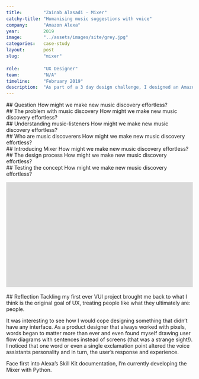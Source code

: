 ```yaml
---
title:        "Zainab Alasadi · Mixer"
catchy-title: "Humanising music suggestions with voice"
company:      "Amazon Alexa"
year:         2019
image:        "../assets/images/site/grey.jpg"
categories:   case-study
layout:       post
slug:         "mixer"

role:         "UX Designer"
team:         "N/A"
timeline:     "February 2019"
description:  "As part of a 3 day design challenge, I designed an Amazon Alexa extension, Mixer that takes the knowledge base from a users Amazon Music account and humanises music suggestions through Alexa, creating an effortless music discovery experience and effectively closing the gap between the two native Amazon products."
---
```


<div class="{{ site.site-case-margin }}" markdown="1">
## Question
How might we make new music discovery effortless?
</div>

<div class="{{ site.site-case-margin }}" markdown="1">
## The problem with music discovery
How might we make new music discovery effortless?
</div>

<div class="{{ site.site-case-margin }}" markdown="1">
## Understanding music-listeners
How might we make new music discovery effortless?
</div>

<div class="{{ site.site-case-margin }}" markdown="1">
## Who are music discoverers
How might we make new music discovery effortless?
</div>

<div class="{{ site.site-case-margin }}" markdown="1">
## Introducing Mixer
How might we make new music discovery effortless?
</div>

<div class="{{ site.site-case-margin }}" markdown="1">
## The design process
How might we make new music discovery effortless?
</div>

<div class="{{ site.site-case-margin }}" markdown="1">
## Testing the concept
How might we make new music discovery effortless?
</div>

![](../assets/images/site/grey.jpg)

<div class="{{ site.site-case-margin }}" markdown="1">
## Reflection
Tackling my first ever VUI project brought me back to what I think is the original goal of UX, treating people like what they ultimately are: people.

It was interesting to see how I would cope designing something that didn’t have any interface. As a product designer that always worked with pixels, words began to matter more than ever and even found myself drawing user flow diagrams with sentences instead of screens (that was a strange sight!). I noticed that one word or even a single exclamation point altered the voice assistants personality and in turn, the user’s response and experience.

Face first into Alexa’s Skill Kit documentation, I’m currently developing the Mixer with Python.
</div>